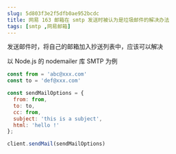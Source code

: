 ```yaml
---
slug: 5d803f3e2f5dfb0ae952bcdc
title: 网易 163 邮箱在 smtp 发送时被认为是垃圾邮件的解决办法
tags: [smtp ,网易邮箱]
---
```


发送邮件时，将自己的邮箱加入抄送列表中，应该可以解决


以 Node.js 的 nodemailer 库 SMTP 为例
```js
const from = 'abc@xxx.com'
const to = 'def@xxx.com'

const sendMailOptions = {
  from: from,
  to: to,
  cc: from,
  subject: 'this is a subject',
  html: 'hello !'
};

client.sendMail(sendMailOptions)

```
